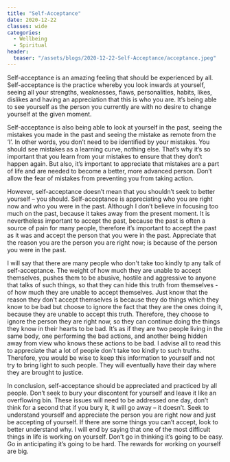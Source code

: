 ```yaml
---
title: "Self-Acceptance"
date: 2020-12-22
classes: wide
categories:
  - Wellbeing
  - Spiritual
header:
  teaser: "/assets/blogs/2020-12-22-Self-Acceptance/acceptance.jpeg"
---
```


Self-acceptance is an amazing feeling that should be experienced by all. Self-acceptance is the practice whereby you look inwards at yourself, seeing all your strengths, weaknesses, flaws, personalities, habits, likes, dislikes and having an appreciation that this is who you are. It’s being able to see yourself as the person you currently are with no desire to change yourself at the given moment. 

Self-acceptance is also being able to look at yourself in the past, seeing the mistakes you made in the past and seeing the mistake as remote from the ‘I’. In other words, you don’t need to be identified by your mistakes. You should see mistakes as a learning curve, nothing else. That’s why it’s so important that you learn from your mistakes to ensure that they don’t happen again. But also, it’s important to appreciate that mistakes are a part of life and are needed to become a better, more advanced person. Don’t allow the fear of mistakes from preventing you from taking action.  

However, self-acceptance doesn’t mean that you shouldn’t seek to better yourself – you should.  Self-acceptance is appreciating who you are right now and who you were in the past. Although I don’t believe in focusing too much on the past, because it takes away from the present moment. It is nevertheless important to accept the past, because the past is often a source of pain for many people, therefore it’s important to accept the past as it was and accept the person that you were in the past. Appreciate that the reason you are the person you are right now; is because of the person you were in the past. 

I will say that there are many people who don't take too kindly tp any talk of self-acceptance. The weight of how much they are unable to accept themselves, pushes them to be abusive, hostile and aggressive to anyone that talks of such things, so that they can hide this truth from themselves - of how much they are unable to accept themselves. Just know that the reason they don't accept themselves is because they do things which they know to be bad but choose to ignore the fact that they are the ones doing it, because they are unable to accept this truth. Therefore, they choose to ignore the person they are right now, so they can continue doing the things they know in their hearts to be bad. It’s as if they are two people living in the same body, one performing the bad actions, and another being hidden away from view who knows these actions to be bad. I advise all to read this to appreciate that a lot of people don't take too kindly to such truths. Therefore, you would be wise to keep this information to yourself and not try to bring light to such people. They will eventually have their day where they are brought to justice. 

In conclusion, self-acceptance should be appreciated and practiced by all people. Don’t seek to bury your discontent for yourself and leave it like an overflowing bin. These issues will need to be addressed one day, don’t think for a second that if you bury it, it will go away – it doesn’t. Seek to understand yourself and appreciate the person you are right now and just be accepting of yourself. If there are some things you can’t accept, look to better understand why. I will end by saying that one of the most difficult things in life is working on yourself. Don’t go in thinking it’s going to be easy. Go in anticipating it’s going to be hard. The rewards for working on yourself are big.
